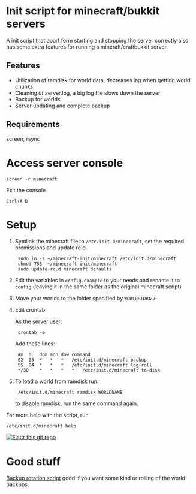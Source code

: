 Init script for minecraft/bukkit servers
=======================================
A init script that apart form starting and stopping the server correctly also has some extra features
for running a mincraft/craftbukkit server.

Features
--------

 * Utilization of ramdisk for world data, decreases lag when getting world chunks
 * Cleaning of server.log, a big log file slows down the server
 * Backup for worlds
 * Server updating and complete backup

Requirements
------------
screen, rsync

Access server console
=====================

	screen -r minecraft

Exit the console
	
	Ctrl+A D

Setup
=====

1. Symlink the minecraft file to `/etc/init.d/minecraft`, set the required premissions and update rc.d.

		sudo ln -s ~/minecraft-init/minecraft /etc/init.d/minecraft
		chmod 755  ~/minecraft-init/minecraft
		sudo update-rc.d minecraft defaults

2. Edit the variables in `config.example` to your needs and rename it to `config` (leaving it in the same folder as the original minecraft script)

3. Move your worlds to the folder specified by `WORLDSTORAGE`

4. Edit crontab

	As the server user:
	
		crontab -e

	Add these lines:

		#m 	h 	dom	mon	dow	command
		02 	05 	*	*	*	/etc/init.d/minecraft backup
		55 	04 	*	*	*	/etc/init.d/minecraft log-roll
		*/30 	* 	*	*	*	/etc/init.d/minecraft to-disk


5. To load a world from ramdisk run:

		/etc/init.d/minecraft ramdisk WORLDNAME
	
	to disable ramdisk, run the same command again.


For more help with the script, run

	/etc/init.d/minecraft help

[![Flattr this git repo](http://api.flattr.com/button/flattr-badge-large.png)](https://flattr.com/submit/auto?user_id=Ahtenus&url=https://github.com/Ahtenus/minecraft-init&title=minecraft-init&language=en_GB&tags=github&category=software) 

Good stuff
==========
[Backup rotation script](https://github.com/adamfeuer/rotate-backups) good if you want some kind or rolling of the world backups.
